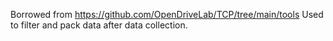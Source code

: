 Borrowed from https://github.com/OpenDriveLab/TCP/tree/main/tools
Used to filter and pack data after data collection.